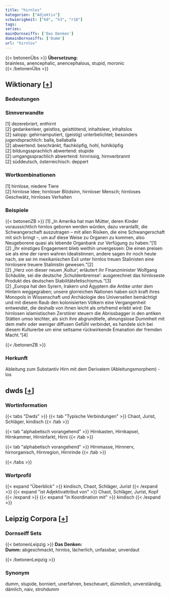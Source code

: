 ```yaml
---
title: "hirnlos"
kategorien: ["Adjektiv"]
schwierigkeit: ["k0", "h3", "r18"]
tags:
series:
mainDornseiffs: ['Das Denken']
domainDornseiffs: ['Dumm']
url: "hirnlos"
---
```


{{< betonenÜbs >}}
**Übersetzung:**  
brainless, anencephalic, anencephalous, stupid, moronic  
{{< /betonenÜbs >}}

## Wiktionary [[+](https://de.wiktionary.org/wiki/hirnlos)]

### Bedeutungen

### Sinnverwandte
[1] dezerebriert, enthirnt  
[2] gedankenleer, geistlos, geisttötend, inhaltsleer, inhaltslos  
[2] salopp: gehirnamputiert, (geistig) unterbelichtet; besonders jugendsprachlich: balla, ballaballa  
[2] abwertend: beschränkt, flachköpfig, hohl, hohlköpfig  
[2] bildungssprachlich abwertend: stupide  
[2] umgangssprachlich abwertend: hirnrissig, hirnverbrannt  
[2] süddeutsch, österreichisch: deppert  

### Wortkombinationen
[1] hirnlose, niedere Tiere  
[2] hirnlose Idee; hirnloser Blödsinn, hirnloser Mensch; hirnloses Geschwätz, hirnloses Verhalten  

### Beispiele
{{< betonenZB >}}
[1] „In Amerika hat man Mütter, deren Kinder voraussichtlich hirnlos geboren werden würden, dazu veranlaßt, die Schwangerschaft auszutragen – mit allen Risiken, die eine Schwangerschaft mit sich bringt –, um auf diese Weise zu Organen zu kommen, also Neugeborene quasi als lebende Organbank zur Verfügung zu haben.“[1]  
[2] „Ihr einstiges Engagement blieb weithin unvergessen: Die einen preisen sie als eine der raren wahren Idealistinnen, andere sagen ihr noch heute nach, sie sei im mexikanischen Exil unter hirnlos treuen Stalinisten eine hirnlosere treuere Stalinistin gewesen.“[2]  
[2] „Herz von dieser neuen ‚Kultur‘, erläutert ihr Finanzminister Wolfgang Schäuble, sei die deutsche ‚Schuldenbremse‘: ausgerechnet das hirnloseste Produkt des deutschen Stabilitätsfetischismus.“[3]  
[2] „Europa hat den Syrern, Irakern und Ägyptern die Antike unter dem Hintern weggegraben; unsere glorreichen Nationen haben sich kraft ihres Monopols in Wissenschaft und Archäologie des Universellen bemächtigt und mit diesem Raub den kolonisierten Völkern eine Vergangenheit entwendet, die deshalb von ihnen leicht als ortsfremd erlebt wird: Die hirnlosen islamistischen Zerstörer steuern die Abrissbagger in den antiken Stätten umso leichter, als sich ihre abgrundtiefe, ahnungslose Dummheit mit dem mehr oder weniger diffusen Gefühl verbindet, es handele sich bei diesem Kulturerbe um eine seltsame rückwirkende Emanation der fremden Macht.“[4]  

{{< /betonenZB >}}
### Herkunft
Ableitung zum Substantiv Hirn mit dem Derivatem (Ableitungsmorphem) -los  



## dwds [[+](https://www.dwds.de/wb/hirnlos)]

### Wortinformation
{{< tabs "Dwds" >}}
{{< tab "Typische Verbindungen" >}}
Chaot, Jurist, Schläger, kindisch
{{< /tab >}}

{{< tab "alphabetisch vorangehend" >}}
Hirnkasten, Hirnkapsel, Hirnkammer, Hirninfarkt, Hirni
{{< /tab >}}

{{< tab "alphabetisch vorangehend" >}}
Hirnmasse, Hirnnerv, hirnorganisch, Hirnregion, Hirnrinde
{{< /tab >}}

{{< /tabs >}}

### Wortprofil
{{< expand "Überblick" >}} kindisch, Chaot, Schläger, Jurist {{< /expand >}}
{{< expand "ist Adjektivattribut von" >}} Chaot, Schläger, Jurist, Kopf {{< /expand >}}
{{< expand "in Koordination mit" >}} kindisch {{< /expand >}}

## Leipzig Corpora [[+](https://corpora.uni-leipzig.de/en/res?word=hirnlos&corpusId=deu_newscrawl-public_2018)]

### Dornseiff Sets
{{< betonenLeipzig >}}
**Das Denken:**  
**Dumm:** abgeschmackt, hirnlos, lächerlich, unfassbar, unverdaut  

{{< /betonenLeipzig >}}

### Synonym
dumm, stupide, borniert, unerfahren, bescheuert, dümmlich, unverständig, dämlich, naiv, strohdumm

